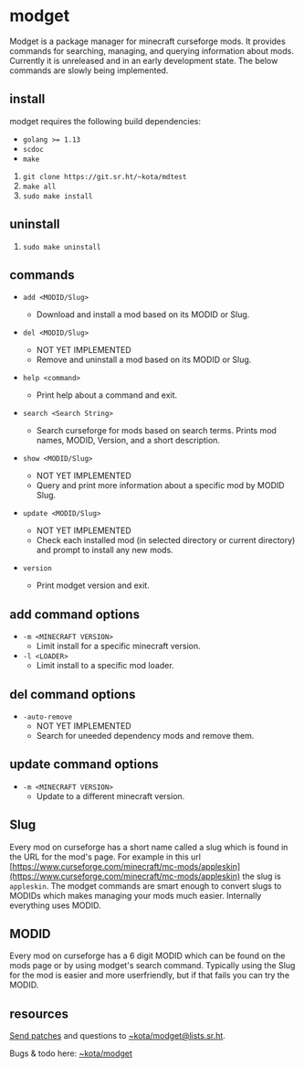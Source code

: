# modget

Modget is a package manager for minecraft curseforge mods. It provides commands
for searching, managing, and querying information about mods. Currently it is
unreleased and in an early development state. The below commands are slowly
being implemented.

## install

modget requires the following build dependencies:

- `golang >= 1.13`
- `scdoc`
- `make`

1. `git clone https://git.sr.ht/~kota/mdtest`
2. `make all`
3. `sudo make install`

## uninstall

1. `sudo make uninstall`

## commands

- `add <MODID/Slug>`
	- Download and install a mod based on its MODID or Slug.

- `del <MODID/Slug>`
	- NOT YET IMPLEMENTED
	- Remove and uninstall a mod based on its MODID or Slug.

- `help <command>`
	- Print help about a command and exit.

- `search <Search String>`
	- Search curseforge for mods based on search terms. Prints mod names, MODID, Version, and a short description.

- `show <MODID/Slug>`
	- NOT YET IMPLEMENTED
	- Query and print more information about a specific mod by MODID Slug.

- `update <MODID/Slug>`
	- NOT YET IMPLEMENTED
	- Check each installed mod (in selected directory or current directory) and prompt to install any new mods.

- `version`
	- Print modget version and exit.

## add command options

- `-m <MINECRAFT VERSION>`
	- Limit install for a specific minecraft version.
- `-l <LOADER>`
	- Limit install to a specific mod loader.

## del command options

- `-auto-remove`
	- NOT YET IMPLEMENTED
	- Search for uneeded dependency mods and remove them.

## update command options

- `-m <MINECRAFT VERSION>`
	- Update to a different minecraft version.

## Slug

Every mod on curseforge has a short name called a slug which is found in the
URL for the mod's page. For example in this url
[https://www.curseforge.com/minecraft/mc-mods/appleskin](https://www.curseforge.com/minecraft/mc-mods/appleskin)
the slug is `appleskin`. The modget commands are smart enough to convert slugs
to MODIDs which makes managing your mods much easier. Internally everything
uses MODID.

## MODID

Every mod on curseforge has a 6 digit MODID which can be found on the mods page
or by using modget's search command. Typically using the Slug for the mod is
easier and more userfriendly, but if that fails you can try the MODID.

## resources

[Send patches](https://git-send-email.io) and questions to
[~kota/modget@lists.sr.ht](https://lists.sr.ht/~kota/modget).

Bugs & todo here: [~kota/modget](https://todo.sr.ht/~kota/modget)
